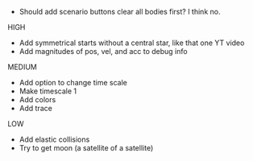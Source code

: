 * Should add scenario buttons clear all bodies first? I think no.

HIGH
* Add symmetrical starts without a central star, like that one YT video
* Add magnitudes of pos, vel, and acc to debug info

MEDIUM
* Add option to change time scale
* Make timescale 1
* Add colors
* Add trace

LOW
* Add elastic collisions
* Try to get moon (a satellite of a satellite)
